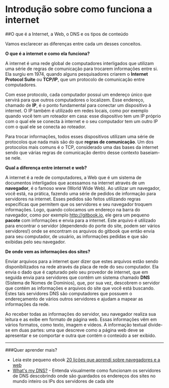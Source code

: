 # Introdução sobre como funciona a internet

##O que é a Internet, a Web, o DNS e os tipos de conteúdo

Vamos esclarecer as diferenças entre cada um desses conceitos.

**O que é a internet e como ela funciona?**

A internet é uma rede global de computadores interligados que utilizam uma série de regras de comunicação para trocarem informações entre si. Ela surgiu em 1974, quando alguns pesquisadores criarem o **Internet Protocol Suite** ou **TCP/IP**, que um protocolo de comunicação entre computadores.

Com esse protocolo, cada computador possui um endereço único que servirá para que outros computadores o localizem. Esse endereço, chamado de **IP**, é o ponto fundamental para conectar um dispositivo à internet. O IP também é utilizado em redes locais, como por exemplo quando você tem um roteador em casa: esse dispositivo tem um IP próprio com o qual ele se conecta à internet e o seu computador tem um outro IP com o qual ele se conecta ao roteador.

Para trocar informações, todos esses dispositivos utilizam uma série de protocolos que nada mais são do que **regras de comunicação**. Um dos protocolos mais comuns é o TCP, considerado uma das bases da internet sendo que várias regras de comunicação dentro desse contexto baseiam-se nele.

**Qual a diferença entre internet e web?**

A internet é a rede de computadores, a Web que é um sistema de documentos interligados que acessamos na internet através de um **navegador**, é o famoso www (World Wide Web). Ao utilizar um navegador, você está, na prática, fazendo uma série de pedidos de informação para servidores na internet. Esses pedidos são feitos utilizando regras específicas que permitem que os servidores e seu navegador troquem informações. Logo, quando colocamos um endereço na barra do navegador, como por exemplo http://gitbook.io, ele gera um pequeno **pacote** com informações e envia para a internet. Este arquivo é utilizado para encontrar o servidor (dependendo do porte do site, podem ser vários servidores!) onde se encontram os arquivos do gitbook que então envia para seu computador, de usuário, as informações pedidas e que são exibidas pelo seu navegador.

**De onde vem as informações dos sites?**

Enviar arquivos para a internet quer dizer que estes arquivos estão sendo disponibilizados na rede através da placa de rede do seu computador. Ela envia o dado que é capturado pelo seu provedor de internet, que em seguida envia para servidores que contêm um sistema chamado **DNS** (Sistema de Nomes de Domínios), que, por sua vez, descobrem o servidor que contém as informações e arquivos do site que você está buscando. Estes tais servidores DNS são computadores que possuem o endereçamento de vários outros servidores e ajudam a mapear as informações da rede.

Ao receber todas as informações do servidor, seu navegador realiza sua leitura e as exibe em formato de página web. Essas informações vêm em vários formatos, como texto, imagem e vídeos. A informação textual divide-se em duas partes: uma que descreve como a página web deve se apresentar e se comportar e outra que contém o conteúdo a ser exibido.

---
###Quer aprender mais?

- Leia este pequeno ebook [20 lições que aprendi sobre navegadores e a web](http://www.20thingsilearned.com/pt-BR)
- [What's my DNS?](https://www.whatsmydns.net/) - Entenda visualmente como funcionam os servidores de DNS descobrindo onde são guardados os endereços dos sites no mundo inteiro os IPs dos servidores de cada site
